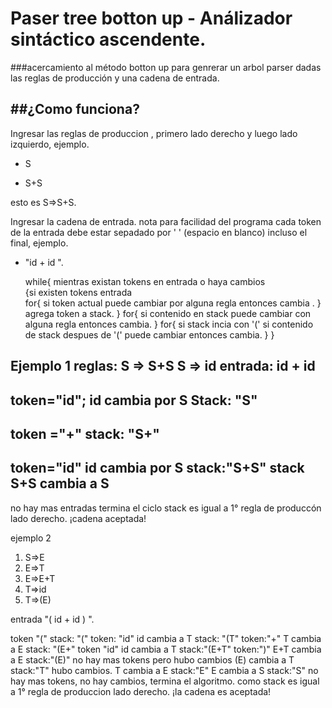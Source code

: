 # Paser tree botton up - Análizador sintáctico ascendente.
###acercamiento al método botton up para genrerar un arbol parser dadas las reglas de producción y una cadena de entrada.

##¿Como funciona?
-
Ingresar las reglas de produccion , primero lado derecho y luego lado izquierdo, ejemplo. 

* S

* S+S

esto es S=>S+S.

Ingresar la cadena de entrada. nota para facilidad del programa cada token de la entrada debe estar sepadado por ' ' (espacio en blanco) incluso el final, ejemplo. 

* "id + id ". 




    while{ mientras existan tokens en entrada o haya cambios  
           {si existen tokens entrada  
              for{
              si token actual puede cambiar por alguna regla entonces cambia .
              }
          agrega token a stack.
        }
        for{
        si contenido en  stack puede cambiar con alguna regla entonces cambia.
        }
        for{
            si stack incia con '(' 
                si contenido de stack despues de '('  puede cambiar entonces cambia.
        }
    }

Ejemplo 1
reglas:
S => S+S
S => id
entrada: id + id
----
token="id";
id cambia por S
Stack: "S"
---
token ="+"
stack: "S+"
----
token="id"
id cambia por S
stack:"S+S"
stack S+S cambia a S
---
no hay mas entradas termina el ciclo
stack es igual a 1° regla de produccón lado derecho.
¡cadena aceptada!



ejemplo 2
1. S=>E
2. E=>T
3. E=>E+T
4. T=>id
5. T=>(E)

entrada "( id + id ) ".

token "("
stack: "("
token: "id"
id cambia a T
stack: "(T"
token:"+"
T cambia a E
stack: "(E+"
token "id"
id cambia a T
stack:"(E+T"
token:")"
E+T cambia a E
stack:"(E)"
no hay mas tokens pero hubo cambios 
(E) cambia a T
stack:"T"
hubo cambios.
T cambia a E
stack:"E"
E cambia a S
stack:"S"
no hay mas tokens, no hay cambios, termina el algoritmo. 
como stack es igual a 1° regla de produccion lado derecho.
¡la cadena es aceptada!








